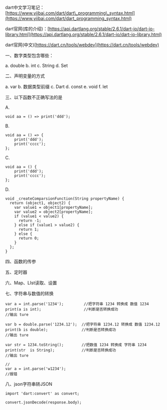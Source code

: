 dart中文学习笔记：[https://www.yiibai.com/dart/dart\_programming\_syntax.html](https://www.yiibai.com/dart/dart_programming_syntax.html)

dart官网\(库的介绍\)：[https://api.dartlang.org/stable/2.6.1/dart-io/dart-io-library.html](https://api.dartlang.org/stable/2.6.1/dart-io/dart-io-library.html)

dart官网\(中文\)[https://dart.cn/tools/webdev](https://dart.cn/tools/webdev)

一、数字类型包含哪些：

a. double     b. int      c. String     d. Set

二、声明变量的方式

a. var        b. 数据类型前缀        c. Dart         d. const            e. void           f. let

三、以下函数不正确写法的是

A.

```
void aa = () => print('ddd');
```

B.

```
void aa = () => {
    print('ddd');
    print('cccc');
};
```

C.

```
void aa = () {
    print('ddd');
    print('cccc');
};
```

D.

```
void _createComparsionFunction(String propertyName) {
  return (object1, object2) {
    var value1 = object1[propertyName];
    var value2 = object2[propertyName];
    if (value1 < value2) {
      return -1;
    } else if (value1 > value2) {
      return 1;
    } else {
      return 0;
    }
  };
}
```

四、函数的传参

五、定时器

六、Map、LIst读取、设置

七、字符串与数值的转换

```
var a = int.parse('1234');         //把字符串 1234 转换成 数值 1234
print(a is int);                   //判断是否转换成功
//输出 ture 

var b = double.parse('1234.12');  //把字符串 1234.12 转换成 数值 1234.12
print(b is double);               //判断是否转换成功
//输出 ture 

var str = 1234.toString();        //把数值 1234 转换成 字符串 1234
print(str  is String);            //判断是否转换成功
//输出 ture

//
var a = int.parse('w1234');                
//报错
```

八、json字符串转JSON

```
import 'dart:convert' as convert;

convert.jsonDecode(response.body);
```



